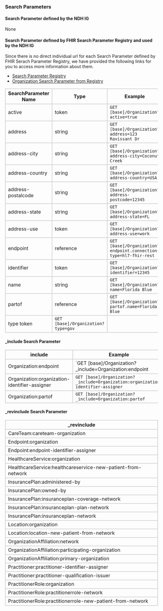 ### Search Parameters
#### Search Parameter defined by the NDH IG
None

#### Search Parameter defined by FHIR Search Parameter Registry and used by the NDH IG 
Since there is no direct individual url for each Search Parameter defined by FHIR Serach Parameter Registry, we have provided the following links for you to access more information about them.

- [Search Parameter Registry](https://hl7.org/fhir/R4/searchparameter-registry.html)  
- [Organization Search Parameter from Registry](https://hl7.org/fhir/R4/organization.html#search)

<style>
    
    th{border: solid 2px lightgrey;}
    td{border: solid 2px lightgrey;}
</style>


| **SearchParameter Name** | **Type** | **Example** |
|--------------------------|----------|-------------|
| active | token |`GET [base]/Organization?active=true` |
| address | string |`GET [base]/Organization?address=123 Ravissant Dr` |
| address-city | string |`GET [base]/Organization?address-city=Coconut Creek` |
| address-country | string |`GET [base]/Organization?address-country=USA` |
| address-postalcode | string |`GET [base]/Organization?address-postcode=12345` |
| address-state | string |`GET [base]/Organization?address-state=FL` |
| address-use | token |`GET [base]/Organization?address-use=work` |
| endpoint | reference |`GET [base]/Organization?endpoint.connection-type=hl7-fhir-rest` |
| identifier | token |`GET [base]/Organization?identifier=12345` |
| name | string |`GET [base]/Organization?name=Florida Blue` |
| partof | reference |`GET [base]/Organization?partof.name=Florida Blue` |
| type	token |`GET [base]/Organization?type=gov` |

#### _include Search Parameter
<style>  
    th{border: solid 2px lightgrey;}
    td{border: solid 2px lightgrey;}
</style>

| **include** | **Example** |
|-----------------|-------------|
| Organization:endpoint |`GET [base]/Organization?_include=Organization:endpoint |
| Organization:organization-identifier-assigner |`GET [base]/Organization?_include=Organization:organization-identifier-assigner` |
| Organization:partof |`GET [base]/Organization?_include=Organization:partof` |

#### _revinclude Search Parameter
<style>  
    th{border: solid 2px lightgrey;}
    td{border: solid 2px lightgrey;}
</style>

| **_revinclude** |
|--------------|
| CareTeam:careteam-organization |
| Endpoint:organization |
| Endpoint:endpoint-identifier-assigner |
| HealthcareService:organization |
| HealthcareService:healthcareservice-new-patient-from-network |
| InsurancePlan:administered-by |
| InsurancePlan:owned-by |
| InsurancePlan:insuranceplan-coverage-network |
| InsurancePlan:insuranceplan-plan-network |
| InsurancePlan:insuranceplan-network |
| Location:organization |
| Location:location-new-patient-from-network |
| OrganizationAffiliation:network |
| OrganizationAffiliation:participating-organization |
| OrganizationAffiliation:primary-organization |
| Practitioner:practitioner-identifier-assigner |
| Practitioner:practitioner-qualification-issuer |
| PractitionerRole:organization |
| PractitionerRole:practitionerrole-network |
| PractitionerRole:practitionerrole-new-patient-from-network |




